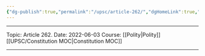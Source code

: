 ```yaml
---
{"dg-publish":true,"permalink":"/upsc/article-262/","dgHomeLink":true,"dgPassFrontmatter":false}
---
```


----
Topic: Article 262.
Date: 2022-06-03
Course: [[Polity|Polity]] [[UPSC/Constitution MOC|Constitution MOC]] 

----



